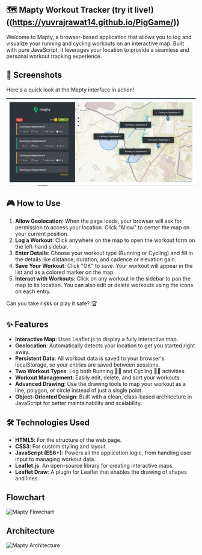 ## 🗺️ Mapty Workout Tracker (try it live!)((https://yuvrajrawat14.github.io/PigGame/))

Welcome to Mapty, a browser-based application that allows you to log and visualize your running and cycling workouts on an interactive map. Built with pure JavaScript, it leverages your location to provide a seamless and personal workout tracking experience.

## 📸 Screenshots

Here's a quick look at the Mapty interface in action!

![Mapty Screenshot](Mapty_SS.jpg)

## 🎮 How to Use

1. **Allow Geolocation**: When the page loads, your browser will ask for permission to access your location. Click "Allow" to center the map on your current position.
2. **Log a Workout**: Click anywhere on the map to open the workout form on the left-hand sidebar.
3. **Enter Details**: Choose your workout type (Running or Cycling) and fill in the details like distance, duration, and cadence or elevation gain.
4. **Save Your Workout**: Click "OK" to save. Your workout will appear in the list and as a colored marker on the map.
5. **Interact with Workouts**: Click on any workout in the sidebar to pan the map to its location. You can also edit or delete workouts using the icons on each entry.

Can you take risks or play it safe? 🏆

## ✨ Features

- **Interactive Map**: Uses Leaflet.js to display a fully interactive map.
- **Geolocation**: Automatically detects your location to get you started right away.
- **Persistent Data**: All workout data is saved to your browser's localStorage, so your entries are saved between sessions.
- **Two Workout Types**: Log both Running 🏃‍♂️ and Cycling 🚴‍♀️ activities.
- **Workout Management**: Easily edit, delete, and sort your workouts.
- **Advanced Drawing**: Use the drawing tools to map your workout as a line, polygon, or circle instead of just a single point.
- **Object-Oriented Design**: Built with a clean, class-based architecture in JavaScript for better maintainability and scalability.

## 🛠️ Technologies Used

- **HTML5**: For the structure of the web page.
- **CSS3**: For custom styling and layout.
- **JavaScript (ES6+)**: Powers all the application logic, from handling user input to managing workout data.
- **Leaflet.js**: An open-source library for creating interactive maps.
- **Leaflet Draw**: A plugin for Leaflet that enables the drawing of shapes and lines.

## Flowchart

![Mapty Flowchart](https://www.canva.com/design/DAGxSg5sAuU/b9y8zbvmR8s6neOnXFFJdg/view)

## Architecture

![Mapty Architecture](https://www.canva.com/design/DAGxVIUDwvA/3JhdoeZsZL88WiKd5nGOVg/view?utm_content=DAGxVIUDwvA&utm_campaign=designshare&utm_medium=link2&utm_source=uniquelinks&utlId=h7136ba13f6)
